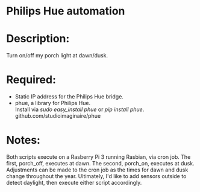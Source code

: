 # Philips Hue automation
# Description:
Turn on/off my porch light at dawn/dusk.

# Required:
 * Static IP address for the Philips Hue bridge.  
 * phue, a library for Philips Hue.  
	Install via *sudo easy_install phue* or *pip install phue*.  
	github.com/studioimaginaire/phue
	
# Notes:  
Both scripts execute on a Rasberry Pi 3 running Rasbian, via cron job.  The first, porch_off, executes at dawn.  The second, porch_on, executes at dusk.  Adjustments can be made to the cron job as the times for dawn and dusk change throughout the year.  Ultimately, I'd like to add sensors outside to detect daylight, then execute either script accordingly. 
